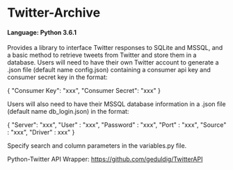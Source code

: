 # Twitter-Archive
#### Language: Python 3.6.1

Provides a library to interface Twitter responses to SQLite and MSSQL, 
and a basic method to retrieve tweets from Twitter and store them in a database.
Users will need to have their own Twitter account to generate a .json 
file (default name config.json) containing a consumer api key and 
consumer secret key in the format:

{
  "Consumer Key": "xxx",
  "Consumer Secret": "xxx"
}

Users will also need to have their MSSQL database information in a .json 
file (default name db_login.json) in the format:

{
  "Server": "xxx",
  "User" : "xxx",
  "Password" : "xxx",
  "Port" : "xxx",
  "Source" : "xxx",
  "Driver" : xxx"
}

Specify search and column parameters in the variables.py file.

Python-Twitter API Wrapper:
https://github.com/geduldig/TwitterAPI
